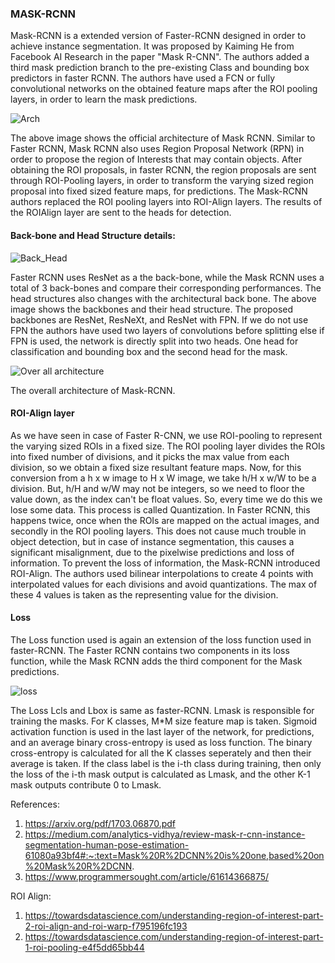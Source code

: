 ### MASK-RCNN

Mask-RCNN is a extended version of Faster-RCNN designed in order to achieve instance segmentation. It was proposed by Kaiming He from Facebook AI Research in the paper "Mask R-CNN". The authors added a third mask prediction branch to the pre-existing Class and bounding box predictors in faster RCNN. The authors have used a FCN or fully convolutional networks on the obtained feature maps after the ROI pooling layers, in order to learn the mask predictions. 

![Arch](https://miro.medium.com/proxy/1*IWWOPIYLqqF9i_gXPmBk3g.png)

The above image shows the official architecture of Mask RCNN. Similar to Faster RCNN, Mask RCNN also uses Region Proposal Network (RPN) in order to propose the region of Interests that may contain objects. After obtaining the ROI proposals, in faster RCNN, the region proposals are sent through ROI-Pooling layers, in order to transform the varying sized region proposal into fixed sized feature maps, for predictions. The Mask-RCNN authors replaced the ROI pooling layers into ROI-Align layers. The results of the ROIAlign layer are sent to the heads for detection.

#### Back-bone and Head Structure details:

![Back_Head](https://miro.medium.com/max/2286/1*IV6q-xtvxdLTg1h9Jk5lGg.png)

Faster RCNN uses ResNet as a the back-bone, while the Mask RCNN uses a total of 3 back-bones and compare their corresponding performances. The head structures also changes with the architectural back bone. The above image shows the backbones and their head structure. The proposed backbones are ResNet, ResNeXt, and ResNet with FPN. If we do not use FPN the authors have used two layers of convolutions before splitting else if FPN is used, the network is directly split into two heads. One head for classification and bounding box and the second head for the mask.

![Over all architecture](https://miro.medium.com/max/533/1*Tm5ia-bzsVq3lw8TJt08YA.png)

The overall architecture of Mask-RCNN.

#### ROI-Align layer

As we have seen in case of Faster R-CNN, we use ROI-pooling to represent the varying sized ROIs in a fixed size. The ROI pooling layer divides the ROIs into fixed number of divisions, and it picks the max value from each division, so we obtain a fixed size resultant feature maps. Now, for this conversion from a h x w image to H x W image, we take h/H x w/W to be a division. But, h/H and w/W may not be integers, so we need to floor the value down, as the index can't be float values. So, every time we do this we lose some data. This process is called Quantization. In Faster RCNN, this happens twice, once when the ROIs are mapped on the actual images, and secondly in the ROI pooling layers. This does not cause much trouble in object detection, but in case of instance segmentation, this causes a significant misalignment, due to the pixelwise predictions and loss of information. To prevent the loss of information, the Mask-RCNN introduced ROI-Align. The authors used bilinear interpolations to create 4 points with interpolated values for each divisions and avoid quantizations. The max of these 4 values is taken as the representing value for the division. 

#### Loss

The Loss function used is again an extension of the loss function used in faster-RCNN. The Faster RCNN contains two components in its loss function, while the Mask RCNN adds the third component for the Mask predictions.

![loss](https://images1.programmersought.com/60/12/12c7259bbd34305df9f55905957b7174.png)

The Loss Lcls and Lbox is same as faster-RCNN. Lmask is responsible for training the masks. For K classes, M\*M size feature map is taken. Sigmoid activation function is used in the last layer of the network, for predictions, and an average binary cross-entropy is used as loss function. The binary cross-entropy is calculated for all the K classes seperately and then their average is taken. If the class label is the i-th class during training, then only the loss of the i-th mask output is calculated as Lmask, and the other K-1 mask outputs contribute 0 to Lmask.

References:

1. https://arxiv.org/pdf/1703.06870.pdf
2. https://medium.com/analytics-vidhya/review-mask-r-cnn-instance-segmentation-human-pose-estimation-61080a93bf4#:~:text=Mask%20R%2DCNN%20is%20one,based%20on%20Mask%20R%2DCNN.
3. https://www.programmersought.com/article/61614366875/

ROI Align:
1. https://towardsdatascience.com/understanding-region-of-interest-part-2-roi-align-and-roi-warp-f795196fc193
2. https://towardsdatascience.com/understanding-region-of-interest-part-1-roi-pooling-e4f5dd65bb44











